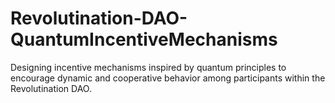 # Revolutination-DAO-QuantumIncentiveMechanisms
Designing incentive mechanisms inspired by quantum principles to encourage dynamic and cooperative behavior among participants within the Revolutination DAO.

